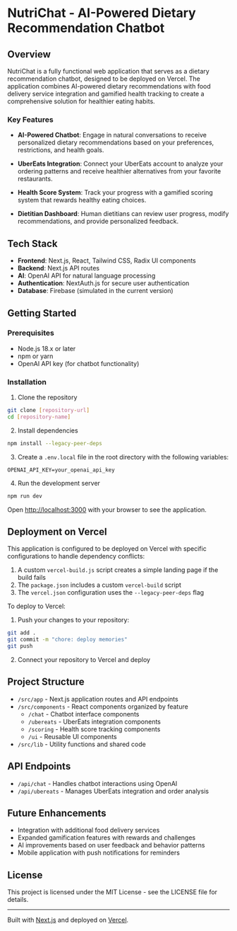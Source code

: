 # NutriChat - AI-Powered Dietary Recommendation Chatbot

## Overview

NutriChat is a fully functional web application that serves as a dietary recommendation chatbot, designed to be deployed on Vercel. The application combines AI-powered dietary recommendations with food delivery service integration and gamified health tracking to create a comprehensive solution for healthier eating habits.

### Key Features

- **AI-Powered Chatbot**: Engage in natural conversations to receive personalized dietary recommendations based on your preferences, restrictions, and health goals.

- **UberEats Integration**: Connect your UberEats account to analyze your ordering patterns and receive healthier alternatives from your favorite restaurants.

- **Health Score System**: Track your progress with a gamified scoring system that rewards healthy eating choices.

- **Dietitian Dashboard**: Human dietitians can review user progress, modify recommendations, and provide personalized feedback.

## Tech Stack

- **Frontend**: Next.js, React, Tailwind CSS, Radix UI components
- **Backend**: Next.js API routes
- **AI**: OpenAI API for natural language processing
- **Authentication**: NextAuth.js for secure user authentication
- **Database**: Firebase (simulated in the current version)

## Getting Started

### Prerequisites

- Node.js 18.x or later
- npm or yarn
- OpenAI API key (for chatbot functionality)

### Installation

1. Clone the repository

```bash
git clone [repository-url]
cd [repository-name]
```

2. Install dependencies

```bash
npm install --legacy-peer-deps
```

3. Create a `.env.local` file in the root directory with the following variables:

```
OPENAI_API_KEY=your_openai_api_key
```

4. Run the development server

```bash
npm run dev
```

Open [http://localhost:3000](http://localhost:3000) with your browser to see the application.

## Deployment on Vercel

This application is configured to be deployed on Vercel with specific configurations to handle dependency conflicts:

1. A custom `vercel-build.js` script creates a simple landing page if the build fails
2. The `package.json` includes a custom `vercel-build` script
3. The `vercel.json` configuration uses the `--legacy-peer-deps` flag

To deploy to Vercel:

1. Push your changes to your repository:

```bash
git add .
git commit -m "chore: deploy memories"
git push
```

2. Connect your repository to Vercel and deploy

## Project Structure

- `/src/app` - Next.js application routes and API endpoints
- `/src/components` - React components organized by feature
  - `/chat` - Chatbot interface components
  - `/ubereats` - UberEats integration components
  - `/scoring` - Health score tracking components
  - `/ui` - Reusable UI components
- `/src/lib` - Utility functions and shared code

## API Endpoints

- `/api/chat` - Handles chatbot interactions using OpenAI
- `/api/ubereats` - Manages UberEats integration and order analysis

## Future Enhancements

- Integration with additional food delivery services
- Expanded gamification features with rewards and challenges
- AI improvements based on user feedback and behavior patterns
- Mobile application with push notifications for reminders

## License

This project is licensed under the MIT License - see the LICENSE file for details.

---

Built with [Next.js](https://nextjs.org) and deployed on [Vercel](https://vercel.com).
